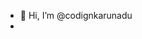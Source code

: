 - 👋 Hi, I’m @codignkarunadu
- 

<!---
codignkarunadu/codignkarunadu is a ✨ special ✨ repository because its `README.md` (this file) appears on your GitHub profile.
You can click the Preview link to take a look at your changes.
--->
